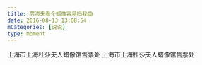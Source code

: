 ```yaml
---
title: 劳资来看个蜡像容易吗我😱
date: 2016-08-13 13:08:54
mCategories: [说说]
type: moment
---
```


<div id="pics-20160813130854"></div>

<script src="/lib/moment/pics.js"></script>
<script>
var data = [
    {"link": "2016-08-13_000012.jpeg", "type": "shuoshuo"}
];
picsRender(data, "pics-20160813130854");
</script>

上海市上海杜莎夫人蜡像馆售票处
上海市上海杜莎夫人蜡像馆售票处

